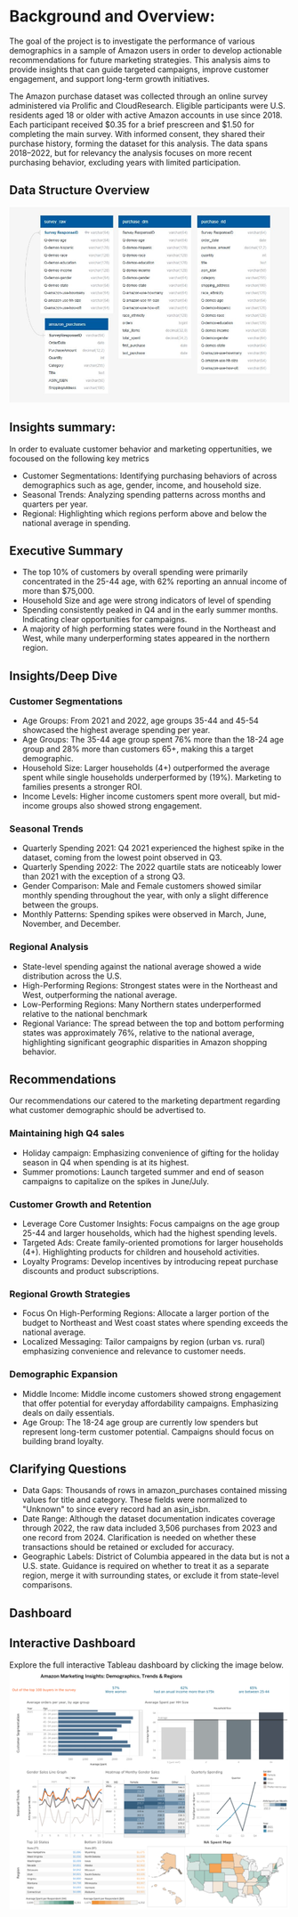 # Background and Overview: 
The goal of the project is to investigate the performance of various demographics in a sample of Amazon users in order to develop actionable recommendations for future marketing strategies. This analysis aims to provide insights that can guide targeted campaigns, improve customer engagement, and support long-term growth initiatives. 

The Amazon purchase dataset was collected through an online survey administered via Prolific and CloudResearch. Eligible participants were U.S. residents aged 18 or older with active Amazon accounts in use since 2018. Each participant received $0.35 for a brief prescreen and $1.50 for completing the main survey. With informed consent, they shared their purchase history, forming the dataset for this analysis. The data spans 2018–2022, but for relevancy the analysis focuses on more recent purchasing behavior, excluding years with limited participation. 

## Data Structure Overview
![Dashboard Preview](Images/DBD.JPG)

## Insights summary:  
In order to evaluate customer behavior and marketing oppertunities, we focoused on the following key metrics 

* Customer Segmentations: Identifying purchasing behaviors of across demographics such as age, gender, income, and household size.  
* Seasonal Trends: Analyzing spending patterns across months and quarters per year. 
* Regional: Highlighting which regions perform above and below the national average in spending.

## Executive Summary 
* The top 10% of customers by overall spending were primarily concentrated in the 25-44 age, with 62% reporting an annual income of more than $75,000. 
* Household Size and age were strong indicators of level of spending 
* Spending consistently peaked in Q4 and in the early summer months. Indicating clear opportunities for campaigns.  
* A majority of high performing states were found in the Northeast and West, while many underperforming states appeared in the northern region.

## Insights/Deep Dive 

### Customer Segmentations 
* Age Groups: From 2021 and 2022, age groups 35-44 and 45-54 showcased the highest average spending per year. 
* Age Groups: The 35-44 age group spent 76% more than the 18-24 age group and 28% more than customers 65+, making this a target demographic. 
* Household Size: Larger households (4+) outperformed the average spent while single households underperformed by (19%). Marketing to families presents a stronger ROI.  
* Income Levels: Higher income customers spent more overall, but mid-income groups also showed strong engagement.

### Seasonal Trends 
* Quarterly Spending 2021: Q4 2021 experienced the highest spike in the dataset, coming from the lowest point observed in Q3.  
* Quarterly Spending 2022: The 2022 quartile stats are noticeably lower than 2021 with the exception of a strong Q3. 
* Gender Comparison: Male and Female customers showed similar monthly spending throughout the year, with only a slight difference between the groups. 
* Monthly Patterns: Spending spikes were observed in March, June, November, and December.

### Regional Analysis 
* State-level spending against the national average showed a wide distribution across the U.S. 
* High-Performing Regions: Strongest states were in the Northeast and West, outperforming the national average. 
* Low-Performing Regions: Many Northern states underperformed relative to the national benchmark 
* Regional Variance: The spread between the top and bottom performing states was approximately 76%, relative to the national average, highlighting significant geographic disparities in Amazon shopping behavior. 
  
## Recommendations
Our recommendations our catered to the marketing department regarding what customer demographic should be advertised to. 

### Maintaining high Q4 sales 
* Holiday campaign: Emphasizing convenience of gifting for the holiday season in Q4 when spending is at its highest.  
* Summer promotions: Launch targeted summer and end of season campaigns to capitalize on the spikes in June/July. 
### Customer Growth and Retention 
* Leverage Core Customer Insights: Focus campaigns on the age group 25-44 and larger households, which had the highest spending levels. 
* Targeted Ads: Create family-oriented promotions for larger households (4+). Highlighting products for children and household activities.  
* Loyalty Programs: Develop incentives by introducing repeat purchase discounts and product subscriptions. 
### Regional Growth Strategies 
* Focus On High-Performing Regions: Allocate a larger portion of the budget to Northeast and West coast states where spending exceeds the national average. 
* Localized Messaging: Tailor campaigns by region (urban vs. rural) emphasizing convenience and relevance to customer needs. 
### Demographic Expansion 
* Middle Income: Middle income customers showed strong engagement that offer potential for everyday affordability campaigns. Emphasizing deals on daily essentials. 
* Age Group: The 18-24 age group are currently low spenders but represent long-term customer potential. Campaigns should focus on building brand loyalty.


## Clarifying Questions
* Data Gaps: Thousands of rows in amazon_purchases contained missing values for title and category. These fields were normalized to "Unknown" to since every record had an asin_isbn. 
* Date Range: Although the dataset documentation indicates coverage through 2022, the raw data included 3,506 purchases from 2023 and one record from 2024. Clarification is needed on whether these transactions should be retained or excluded for accuracy. 
* Geographic Labels: District of Columbia appeared in the data but is not a U.S. state. Guidance is required on whether to treat it as a separate region, merge it with surrounding states, or exclude it from state-level comparisons.

## Dashboard 
## Interactive Dashboard  
Explore the full interactive Tableau dashboard by clicking the image below.
[![Amazon Dashboard](Images/Amazon%20DB%20SS.png)](https://public.tableau.com/views/AmazonMarketingInsightsDemographicsTrendsRegions/AmazonDB?:language=en-US&:sid=&:redirect=auth&:display_count=n&:origin=viz_share_link)
